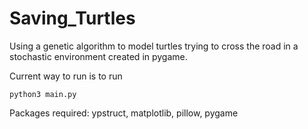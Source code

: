 # Saving_Turtles
Using a genetic algorithm to model turtles trying to cross the road in a stochastic environment created in pygame.

Current way to run is to run
```
python3 main.py
```

Packages required: ypstruct, matplotlib, pillow, pygame

